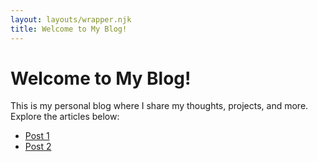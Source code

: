 ```yaml
---
layout: layouts/wrapper.njk
title: Welcome to My Blog!
---
```


# Welcome to My Blog!

This is my personal blog where I share my thoughts, projects, and more. Explore the articles below:

- [Post 1](/_site/_pages/post-1/index.html/)
- [Post 2](/_site/_pages/post-2/index.html/)

